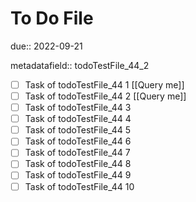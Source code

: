 # To Do File

due:: 2022-09-21

metadatafield:: todoTestFile_44_2

- [ ] Task of todoTestFile_44 1 [[Query me]]
- [ ] Task of todoTestFile_44 2 [[Query me]]
- [ ] Task of todoTestFile_44 3
- [ ] Task of todoTestFile_44 4
- [ ] Task of todoTestFile_44 5
- [ ] Task of todoTestFile_44 6
- [ ] Task of todoTestFile_44 7
- [ ] Task of todoTestFile_44 8
- [ ] Task of todoTestFile_44 9
- [ ] Task of todoTestFile_44 10